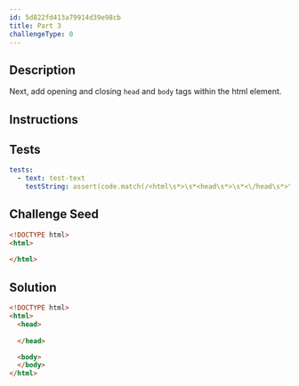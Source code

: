 ```yaml
---
id: 5d822fd413a79914d39e98cb
title: Part 3
challengeType: 0
---
```


## Description

<section id='description'>

Next, add opening and closing `head` and `body` tags within the html element.

</section>

## Instructions

<section id='instructions'>

</section>

## Tests

<section id='tests'>

```yml
tests:
  - text: test-text
    testString: assert(code.match(/<html\s*>\s*<head\s*>\s*<\/head\s*>\s*<body\s*>\s*<\/body\s*>\s*<\/html\s*>/gi));

```

</section>

## Challenge Seed

<section id='challengeSeed'>
<div id='html-seed'>

```html
<!DOCTYPE html>
<html>
  
</html>
```

</div>

</section>

## Solution

<section id='solution'>

```html
<!DOCTYPE html>
<html>    
  <head>
    
  </head>

  <body>
  </body>
</html>
```

</section>
